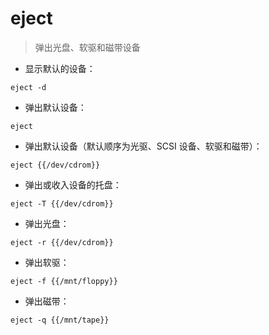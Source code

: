 # eject

> 弹出光盘、软驱和磁带设备

- 显示默认的设备：

`eject -d`

- 弹出默认设备：

`eject`

- 弹出默认设备（默认顺序为光驱、SCSI 设备、软驱和磁带）：

`eject {{/dev/cdrom}}`

- 弹出或收入设备的托盘：

`eject -T {{/dev/cdrom}}`

- 弹出光盘：

`eject -r {{/dev/cdrom}}`

- 弹出软驱：

`eject -f {{/mnt/floppy}}`

- 弹出磁带：

`eject -q {{/mnt/tape}}`

[#]: contributors: ([王兴宇，Linux & BC]，[Mr. Ren])